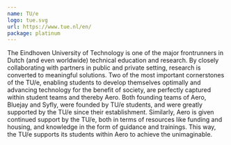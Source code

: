 ```yaml
---
name: TU/e
logo: tue.svg
url: https://www.tue.nl/en/
package: platinum
---
```


The Eindhoven University of Technology is one of the major frontrunners in Dutch
(and even worldwide) technical education and research. By closely collaborating
with partners in public and private setting, research is converted to meaningful
solutions. Two of the most important cornerstones of the TU/e, enabling students
to develop themselves optimally and advancing technology for the benefit of society,
are perfectly captured within student teams and thereby Aero. Both founding teams
of Aero, Bluejay and Syfly, were founded by TU/e students, and were greatly
supported by the TU/e since their establishment. Similarly, Aero is given continued
support by the TU/e, both in terms of resources like funding and housing, and
knowledge in the form of guidance and trainings. This way, the TU/e supports its
students within Aero to achieve the unimaginable.
